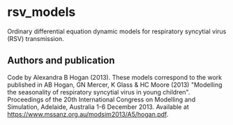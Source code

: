 # rsv_models
Ordinary differential equation dynamic models for respiratory syncytial virus (RSV) transmission.

## Authors and publication
Code by Alexandra B Hogan (2013). These models correspond to the work published in AB Hogan, GN Mercer, K Glass & HC Moore (2013) "Modelling the seasonality of respiratory syncytial virus in young children". Proceedings of the 20th International Congress on Modelling and Simulation, Adelaide, Australia 1-6 December 2013. Available at https://www.mssanz.org.au/modsim2013/A5/hogan.pdf.
